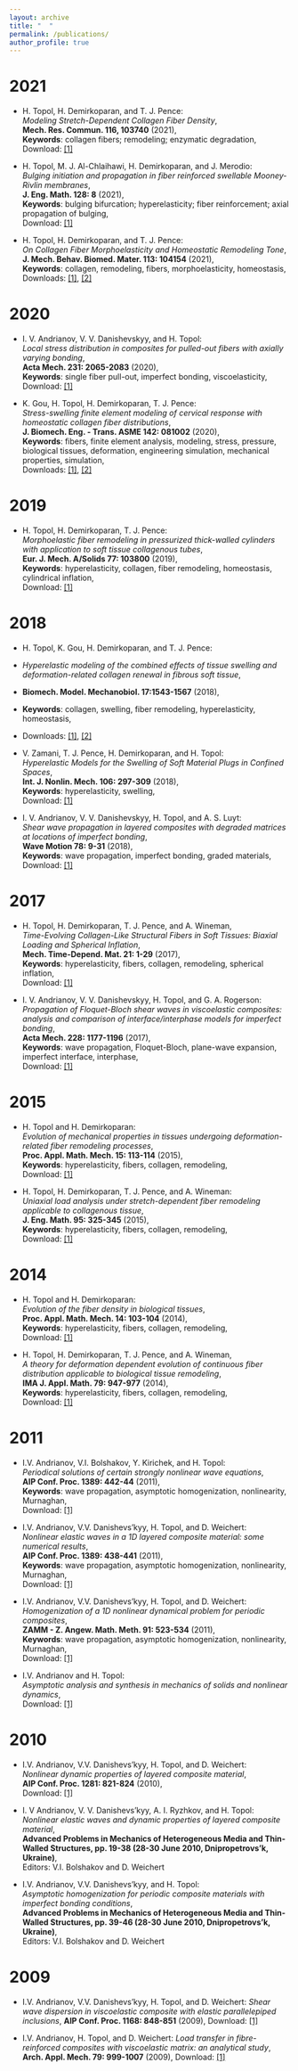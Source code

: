 ```yaml
---
layout: archive
title: "  "
permalink: /publications/
author_profile: true
---
```


2021
======

* H. Topol, H. Demirkoparan, and T. J. Pence:<br/> _Modeling Stretch-Dependent Collagen Fiber Density_,<br/> **Mech. Res. Commun. 116, 103740** (2021),<br/>
**Keywords**: collagen fibers; remodeling; enzymatic degradation,<br/>
 Download: [[1]](https://doi.org/10.1016/j.mechrescom.2021.103740)<br/>

* H. Topol, M. J. Al-Chlaihawi, H. Demirkoparan, and J. Merodio:<br/> _Bulging initiation and propagation in fiber reinforced swellable Mooney-Rivlin membranes_,<br/> **J. Eng. Math. 128: 8** (2021),<br/> **Keywords**: bulging bifurcation; hyperelasticity; fiber reinforcement; axial propagation of bulging,<br/> Download: [[1]](https://doi.org/10.1007/s10665-021-10123-5)<br/>

* H. Topol, H. Demirkoparan, and T. J. Pence:<br/> _On Collagen Fiber Morphoelasticity and Homeostatic Remodeling Tone_,<br/> **J. Mech. Behav. Biomed. Mater. 113: 104154** (2021),<br/> **Keywords**: collagen, remodeling, fibers, morphoelasticity, homeostasis,<br/> Downloads:  [[1]](https://doi.org/10.1016/j.jmbbm.2020.104154),  [[2]](https://pubmed.ncbi.nlm.nih.gov/33158790/)

2020
======

* I. V. Andrianov, V. V. Danishevskyy, and H. Topol:<br/> _Local stress distribution in composites for pulled-out fibers with axially varying bonding_,<br/> **Acta Mech. 231: 2065-2083** (2020),<br/> **Keywords**: single fiber pull-out, imperfect bonding, viscoelasticity, <br/> Download: [[1]](https://doi.org/10.1007/s00707-020-02634-6)<br/>

* K. Gou, H. Topol, H. Demirkoparan, T. J. Pence:<br/> _Stress-swelling finite element modeling of cervical response with homeostatic collagen fiber distributions_,<br/> **J. Biomech. Eng. - Trans. ASME 142: 081002** (2020),<br/> **Keywords**: fibers, finite element analysis, modeling, stress, pressure, biological tissues, deformation, engineering simulation, mechanical properties, simulation,<br/> Downloads:  [[1]](https://doi.org/10.1115/1.4045810),  [[2]](https://pubmed.ncbi.nlm.nih.gov/31891375/)

2019
======

* H. Topol, H. Demirkoparan, T. J. Pence:<br/> 
_Morphoelastic fiber remodeling in pressurized thick-walled cylinders with application to soft tissue collagenous tubes_,<br/> 
**Eur. J. Mech. A/Solids 77: 103800** (2019),<br/> 
**Keywords**: hyperelasticity, collagen, fiber remodeling, homeostasis, cylindrical inflation,<br/> 
Download: [[1]](https://doi.org/10.1016/j.euromechsol.2019.103800)

2018
======
* H. Topol, K. Gou, H. Demirkoparan, and T. J. Pence:<br/> 
* _Hyperelastic modeling of the combined effects of tissue swelling and deformation-related collagen renewal in fibrous soft tissue_,<br/> 
* **Biomech. Model. Mechanobiol. 17:1543-1567** (2018),<br/> 
* **Keywords**: collagen, swelling, fiber remodeling, hyperelasticity, homeostasis,<br/> 
* Downloads:  [[1]](https://doi.org/10.1007/s10237-018-1043-6),  [[2]](https://pubmed.ncbi.nlm.nih.gov/29931486/)<br/>

* V. Zamani, T. J. Pence, H. Demirkoparan, and H. Topol:<br/> _Hyperelastic Models for the Swelling of Soft Material Plugs in Confined Spaces_,<br/>
**Int. J. Nonlin. Mech. 106: 297-309** (2018),<br/> **Keywords**: hyperelasticity, swelling,<br/> Download: [[1]](https://doi.org/10.1016/j.ijnonlinmec.2018.04.010)<br/>

* I. V. Andrianov, V. V. Danishevskyy, H. Topol, and A. S. Luyt:<br/>
_Shear wave propagation in layered composites with degraded matrices at locations of imperfect bonding_,<br/>
**Wave Motion 78: 9-31** (2018),<br/>
**Keywords**: wave propagation, imperfect bonding, graded materials,<br/> 
Download: [[1]](https://doi.org/10.1016/j.wavemoti.2017.12.007)

2017
======

* H. Topol, H. Demirkoparan, T. J. Pence, and A. Wineman,<br/> 
_Time-Evolving Collagen-Like Structural Fibers in Soft Tissues: Biaxial Loading and Spherical Inflation_,<br/> 
**Mech. Time-Depend. Mat. 21: 1-29** (2017),<br/> 
**Keywords**: hyperelasticity, fibers, collagen, remodeling, spherical inflation,<br/> 
Download: [[1]](https://doi.org/10.1007/s11043-016-9315-y)<br/> 

* I. V. Andrianov, V. V. Danishevskyy, H. Topol, and G. A. Rogerson:<br/> 
_Propagation of Floquet-Bloch shear waves in viscoelastic composites: analysis and comparison of
interface/interphase models for imperfect bonding_,<br/> 
**Acta Mech. 228: 1177-1196** (2017),<br/> 
**Keywords**: wave propagation, Floquet-Bloch, plane-wave expansion, imperfect interface, interphase,<br/> 
Download: [[1]](https://doi.org/10.1007/s00707-016-1765-4)<br/> 

2015
======

* H. Topol and H. Demirkoparan:<br/>
_Evolution of mechanical properties in tissues undergoing deformation-related fiber remodeling processes_,<br/>
**Proc. Appl. Math. Mech. 15: 113-114** (2015),<br/>
**Keywords**: hyperelasticity, fibers, collagen, remodeling,<br/>
Download: [[1]](https://doi.org/10.1002/pamm.201510047)<br/> 

* H. Topol, H. Demirkoparan, T. J. Pence, and A. Wineman:<br/>
_Uniaxial load analysis under stretch-dependent fiber remodeling applicable to collagenous tissue_,<br/>
**J. Eng. Math. 95: 325-345** (2015),<br/>
**Keywords**: hyperelasticity, fibers, collagen, remodeling,<br/>
Download: [[1]](https://doi.org/10.1007/s10665-014-9771-9)<br/> 

2014
======

* H. Topol and H. Demirkoparan:<br/> 
_Evolution of the fiber density in biological tissues_,<br/> 
**Proc. Appl. Math. Mech. 14: 103-104** (2014),<br/> 
**Keywords**: hyperelasticity, fibers, collagen, remodeling,<br/> 
Download: [[1]](https://doi.org/10.1002/pamm.201410039)<br/> 

* H. Topol, H. Demirkoparan, T. J. Pence, and A. Wineman,<br/> 
_A theory for deformation dependent evolution of continuous fiber distribution applicable to biological tissue remodeling_,<br/> 
**IMA J. Appl. Math. 79: 947-977** (2014),<br/> 
**Keywords**: hyperelasticity, fibers, collagen, remodeling,<br/> 
Download: [[1]](https://doi.org/10.1093/imamat/hxu027)<br/> 

2011
======

* I.V. Andrianov, V.I. Bolshakov, Y. Kirichek, and H. Topol:<br/> 
_Periodical solutions of certain strongly nonlinear wave equations_,<br/> 
**AIP Conf. Proc. 1389: 442-44** (2011),<br/> 
**Keywords**: wave propagation, asymptotic homogenization, nonlinearity, Murnaghan,<br/> 
Download: [[1]](https://doi.org/10.1063/1.3636758)<br/> 

* I.V. Andrianov, V.V. Danishevs’kyy, H. Topol, and D. Weichert:<br/> 
_Nonlinear elastic waves in a 1D layered composite material: some numerical results_,<br/> 
**AIP Conf. Proc. 1389: 438-441** (2011),<br/> 
**Keywords**: wave propagation, asymptotic homogenization, nonlinearity, Murnaghan,<br/> 
Download: [[1]](https://doi.org/10.1063/1.3638045)<br/> 

* I.V. Andrianov, V.V. Danishevs’kyy, H. Topol, and D. Weichert:<br/> 
_Homogenization of a 1D nonlinear dynamical problem for periodic composites_,<br/> 
**ZAMM - Z. Angew. Math. Meth. 91: 523-534** (2011),<br/> 
**Keywords**: wave propagation, asymptotic homogenization, nonlinearity, Murnaghan,<br/> 
Download: [[1]](https://doi.org/10.1002/zamm.201000176)<br/> 

* I.V. Andrianov and H. Topol:<br/> 
_Asymptotic analysis and synthesis in mechanics of solids and nonlinear dynamics_,<br/> 
Download: [[1]](https://arxiv.org/abs/1106.1783)<br/> 

2010
======

* I.V. Andrianov, V.V. Danishevs’kyy, H. Topol, and D. Weichert:<br/> 
_Nonlinear dynamic properties of layered composite material_,<br/> 
**AIP Conf. Proc. 1281: 821-824** (2010),<br/> 
Download: [[1]](https://doi.org/10.1063/1.3498612)<br/> 


* I. V Andrianov, V. V. Danishevs’kyy, A. I. Ryzhkov, and H. Topol:<br/> 
_Nonlinear elastic waves and dynamic properties of layered composite material_,<br/> 
**Advanced Problems in Mechanics of Heterogeneous Media and Thin-Walled Structures, pp. 19-38
(28-30 June 2010, Dnipropetrovs’k, Ukraine)**,<br/> 
Editors: V.I. Bolshakov and D. Weichert<br/> 

* I.V. Andrianov, V.V. Danishevs’kyy, and H. Topol:<br/> 
_Asymptotic homogenization for periodic composite materials with imperfect bonding conditions_,<br/> 
**Advanced Problems in Mechanics of Heterogeneous Media and Thin-Walled Structures, pp. 39-46
(28-30 June 2010, Dnipropetrovs’k, Ukraine)**,<br/> 
Editors: V.I. Bolshakov and D. Weichert

2009
======

* I.V. Andrianov, V.V. Danishevs’kyy, H. Topol, and D. Weichert:
_Shear wave dispersion in viscoelastic composite with elastic parallelepiped inclusions_,
**AIP Conf. Proc. 1168: 848-851** (2009),
Download: [[1]](https://doi.org/10.1063/1.3241611)<br/> 

* I.V. Andrianov, H. Topol, and D. Weichert:
_Load transfer in fibre-reinforced composites with viscoelastic matrix: an analytical study_,
**Arch. Appl. Mech. 79: 999-1007** (2009),
Download: [[1]](https://doi.org/10.1007/s00419-008-0265-y)<br/> 

